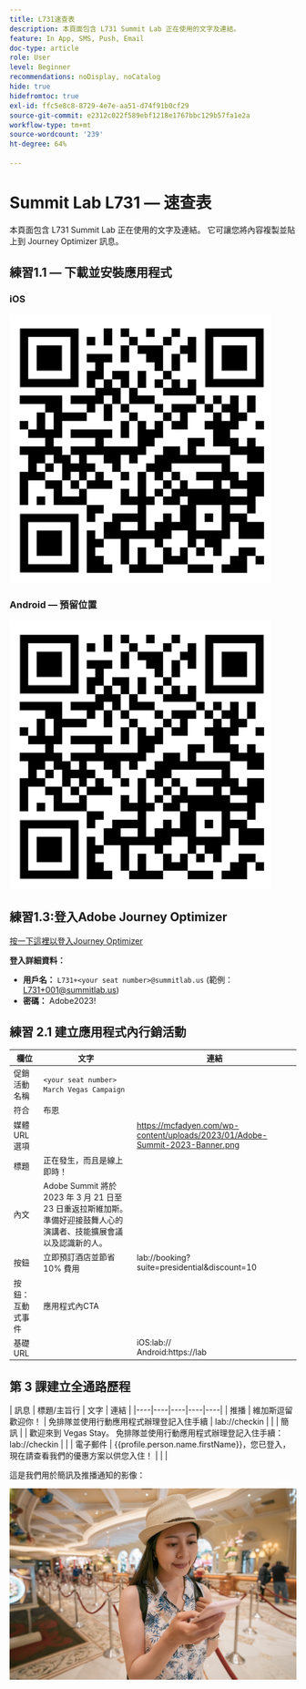 ```yaml
---
title: L731速查表
description: 本頁面包含 L731 Summit Lab 正在使用的文字及連結。
feature: In App, SMS, Push, Email
doc-type: article
role: User
level: Beginner
recommendations: noDisplay, noCatalog
hide: true
hidefromtoc: true
exl-id: ffc5e8c8-8729-4e7e-aa51-d74f91b0cf29
source-git-commit: e2312c022f589ebf1218e1767bbc129b57fa1e2a
workflow-type: tm+mt
source-wordcount: '239'
ht-degree: 64%

---
```


# Summit Lab L731  — 速查表

本頁面包含 L731 Summit Lab 正在使用的文字及連結。 它可讓您將內容複製並貼上到 Journey Optimizer 訊息。

## 練習1.1 — 下載並安裝應用程式

### iOS

![適用於iOS的QR碼](/help/assets/lab731-ios-qr-code.png)

### Android — 預留位置

![Android適用的QR碼](/help/assets/lab731-ios-qr-code.png)


## 練習1.3:登入Adobe Journey Optimizer

[按一下這裡以登入Journey Optimizer](https://experience.adobe.com/#/@techmarketingdemos/sname:summit-2023-ajo-lab/journey-optimizer/home)

**登入詳細資料：**

* **用戶名：** `L731+<your seat number>@summitlab.us` (範例：L731+001@summitlab.us)
* **密碼：** Adobe2023!


## 練習 2.1 建立應用程式內行銷活動



| 欄位 | 文字 | 連結 |
|----|----|----|
| 促銷活動名稱 | `<your seat number> March Vegas Campaign` |  |
| 符合 | 布恩 |  |
| 媒體 URL 選項 |  | https://mcfadyen.com/wp-content/uploads/2023/01/Adobe-Summit-2023-Banner.png |
| 標題 | 正在發生，而且是線上即時！ |  |
| 內文 | Adobe Summit 將於 2023 年 3 月 21 日至 23 日重返拉斯維加斯。準備好迎接鼓舞人心的演講者、技能擴展會議以及認識新的人。 |  |
| 按鈕 | 立即預訂酒店並節省 10% 費用 | lab://booking?suite=presidential&amp;discount=10 |
| 按鈕：互動式事件 | 應用程式內CTA |  |
| 基礎 URL |  | iOS:lab:// <br>Android:https://lab |



## 第 3 課建立全通路歷程

| 訊息 | 標題/主旨行 | 文字 | 連結 |
|----|----|----|----|----|
| 推播 | 維加斯逗留歡迎你！ | 免排隊並使用行動應用程式辦理登記入住手續 | lab://checkin |  |
| 簡訊 |  | 歡迎來到 Vegas Stay。 免排隊並使用行動應用程式辦理登記入住手續：lab://checkin |  |
| 電子郵件 | {{profile.person.name.firstName}}，您已登入，現在請查看我們的優惠方案以供您入住！ |  |  |


這是我們用於簡訊及推播通知的影像：

![線上登記入住](/help/assets/vegas_online_check_in.jpg)
